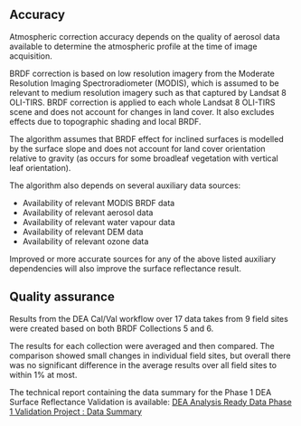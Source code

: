 ## Accuracy

Atmospheric correction accuracy depends on the quality of aerosol data available to determine the atmospheric profile at the time of image acquisition.

BRDF correction is based on low resolution imagery from the Moderate Resolution Imaging Spectroradiometer (MODIS), which is assumed to be relevant to medium resolution imagery such as that captured by Landsat 8 OLI-TIRS. BRDF correction is applied to each whole Landsat 8 OLI-TIRS scene and does not account for changes in land cover. It also excludes effects due to topographic shading and local BRDF.

The algorithm assumes that BRDF effect for inclined surfaces is modelled by the surface slope and does not account for land cover orientation relative to gravity (as occurs for some broadleaf vegetation with vertical leaf orientation).

The algorithm also depends on several auxiliary data sources:
* Availability of relevant MODIS BRDF data
* Availability of relevant aerosol data
* Availability of relevant water vapour data
* Availability of relevant DEM data
* Availability of relevant ozone data

Improved or more accurate sources for any of the above listed auxiliary dependencies will also improve the surface reflectance result.

## Quality assurance

Results from the DEA Cal/Val workflow over 17 data takes from 9 field sites were created based on both BRDF Collections 5 and 6.

The results for each collection were averaged and then compared. The comparison showed small changes in individual field sites, but overall there was no significant difference in the average results over all field sites to within 1% at most.

The technical report containing the data summary for the Phase 1 DEA Surface Reflectance Validation is available: [DEA Analysis Ready Data Phase 1 Validation Project : Data Summary](http://pid.geoscience.gov.au/dataset/metadata/145101)

